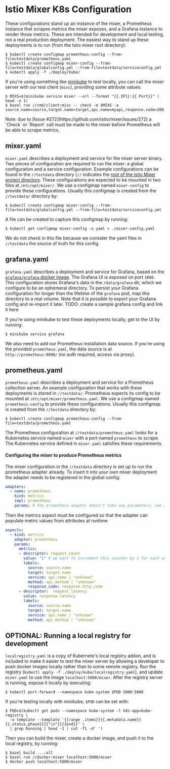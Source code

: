 # Istio Mixer K8s Configuration

These configurations stand up an instance of the mixer, a Prometheus instance that scrapes metrics the mixer exposes, and
a Grafana instance to render those metrics. These are intended for development and local testing, not a real production
deployment. The easiest way to stand up these deployments is to run (from the Istio mixer root directory):
```shell
$ kubectl create configmap prometheus-config --from-file=testdata/prometheus.yaml
$ kubectl create configmap mixer-config --from-file=testdata/globalconfig.yml --from-file=testdata/serviceconfig.yml
$ kubectl apply -f ./deploy/kube/
```
    
If you're using something like [minikube](https://github.com/kubernetes/minikube) to test locally, you can call the
mixer server with our test client (`mixc`), providing some attribute values:

```shell
$ MIXS=$(minikube service mixer --url --format "{{.IP}}:{{.Port}}" | head -n 1)
$ bazel run //cmd/client:mixc -- check -m $MIXS -a source.name=source,target.name=target,api.name=myapi,response.code=200,response.latency=100,client.id=$USER
```

<aside class="notice">
Note: due to [Issue #272](https://github.com/istio/mixer/issues/272) a `Check` or `Report` call must be made to the mixer
before Prometheus will be able to scrape metrics.
</aside>

## mixer.yaml
`mixer.yaml` describes a deployment and service for the mixer server binary. Two pieces of configuration are required to
run the mixer: a global configuration and a service configuration. Example configurations can be found in the `//testdata`
directory (`//` indicates the [root of the Istio Mixer project directory](https://github.com/istio/mixer). These
configurations are expected to be mounted in two files at `/etc/opt/mixer/`. We use a configmap named `mixer-config` to
provide these configurations. Usually this configmap is created from the `//testdata/` directory by:

<a name="configmap_command"></a>
```shell
$ kubectl create configmap mixer-config --from-file=testdata/globalconfig.yml --from-file=testdata/serviceconfig.yml
```
A file can be created to capture this configmap by running:

```shell
$ kubectl get configmap mixer-config -o yaml > ./mixer-config.yaml
```
We do not check in this file because we consider the yaml files in `//testdata` the source of truth for this config.

## grafana.yaml
`grafana.yaml` describes a deployment and service for Grafana, based on the [`grafana/grafana` docker image](https://hub.docker.com/r/grafana/grafana/).
The Grafana UI is exposed on port `3000`. This configuration stores Grafana's data in the `/data/grafana` dir, which we
configure to be an ephemeral directory. To persist your Grafana configuration for longer than the lifetime of the `grafana`
pod, map this directory to a real volume. Note that it is possible to export your Grafana config and re-import it later.
TODO: create a sample grafana config and link it here

If you're using minikube to test these deployments locally, get to the UI by running:

```shell
$ minikube service grafana
```

We also need to add our Prometheus installation data source. If you're using the provided `prometheus.yaml`, the data
source is at `http://prometheus:9090/` (no auth required, access via proxy).

## <a name="prometheus"></a> prometheus.yaml
`prometheus.yaml` describes a deployment and service for a Prometheus collection server. An example configuration that
works with these deployments is stored in `//testdata/`. Prometheus expects its config to be mounted at
`/etc/opt/mixer/prometheus.yaml`. We use a configmap named `prometheus-config` to provide these configurations. Usually
this configmap is created from the `//testdata` directory by:
```shell
$ kubectl create configmap prometheus-config --from-file=testdata/prometheus.yaml
```

The Prometheus configuration at `//testdata/prometheus.yaml` looks for a Kubernetes service named `mixer` with a port
named `prometheus` to scrape. The Kubernetes service defined in `mixer.yaml` satisfies these requirements.

#### Configuring the mixer to produce Prometheus metrics
The mixer configuration in the `//testdata` directory is set up to run the prometheus adapter already. To insert it
into your own mixer deployment the adapter needs to be registered in the global config:

```yaml
adapters:
  - name: prometheus
    kind: metrics
    impl: prometheus
    params: # the prometheus adapter doesn't take any parameters; see //adapter/prometheus/config/config.proto
```
         
Then the metrics aspect must be configured so that the adapter can populate metric values from attributes at runtime:
```yaml
aspects:
  - kind: metrics
    adapter: prometheus
    params:
      metrics:
      - descriptor: request_count
        value: "1" # we want to increment this counter by 1 for each unique (source, target, service, response_code) tuple
        labels:
          source: source.name
          target: target.name
          service: api.name | "unknown"
          method: api.method | "unknown"
          response_code: response.http.code
      - descriptor:  request_latency
        value: response.latency
        labels:
          source: source.name
          target: target.name
          service: api.name | "unknown"
          method: api.method | "unknown"
```

## OPTIONAL: Running a local registry for development
`localregistry.yaml` is a copy of Kubernete's local registry addon, and is included to make it easier to test
the mixer server by allowing a developer to push docker images locally rather than to some remote registry. Run the
registry (`kubectl apply -f ./deploy/kube/localregistry.yaml`), and update `mixer.yaml` to use the image
`localhost:5000/mixer`. After the registry server is running, expose it locally by executing:

```shell
$ kubectl port-forward --namespace kube-system $POD 5000:5000
```

If you're testing locally with minikube, `$POD` can be set with:

```shell
$ POD=$(kubectl get pods --namespace kube-system -l k8s-app=kube-registry \
  -o template --template '{{range .items}}{{.metadata.name}} {{.status.phase}}{{"\n"}}{{end}}' \
  | grep Running | head -1 | cut -f1 -d' ')
```

Then you can build the mixer, create a docker image, and push it to the local registry, by running:
```shell
$ bazel build ...:all
$ bazel run //docker:mixer localhost:5000/mixer
$ docker push localhost:5000/mixer
```
